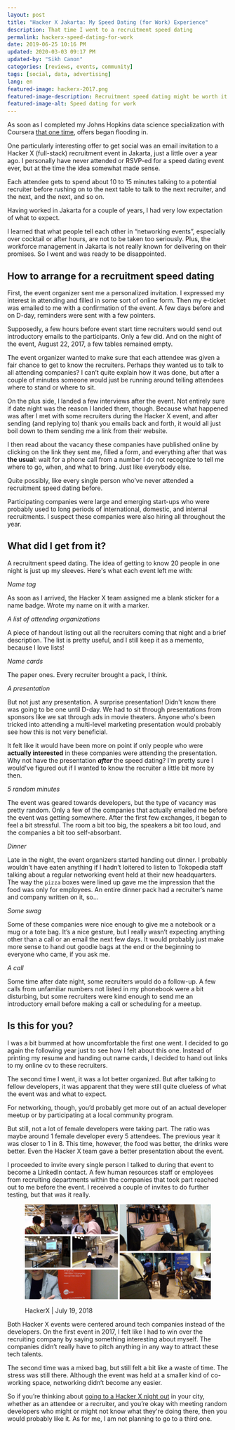 ```yaml
---
layout: post
title: "Hacker X Jakarta: My Speed Dating (for Work) Experience"
description: That time I went to a recruitment speed dating
permalink: hackerx-speed-dating-for-work
date: 2019-06-25 10:16 PM
updated: 2020-03-03 09:17 PM
updated-by: "Sikh Canon"
categories: [reviews, events, community]
tags: [social, data, advertising]
lang: en
featured-image: hackerx-2017.png
featured-image-description: Recruitment speed dating might be worth it
featured-image-alt: Speed dating for work
---
```


As soon as I completed my Johns Hopkins data science specialization with Coursera [that one time](https://www.coursera.org/specializations/jhu-data-science), offers began flooding in. 

One particularly interesting offer to get social was an email invitation to a Hacker X (full-stack) recruitment event in Jakarta, just a little over a year ago. I personally have never attended or RSVP-ed for a speed dating event ever, but at the time the idea somewhat made sense. 

Each attendee gets to spend about 10 to 15 minutes talking to a potential recruiter before rushing on to the next table to talk to the next recruiter, and the next, and the next, and so on.  

Having worked in Jakarta for a couple of years, I had very low expectation of what to expect. 

I learned that what people tell each other in “networking events”, especially over cocktail or after hours, are not to be taken too seriously. Plus, the workforce management in Jakarta is not really known for delivering on their promises. So I went and was ready to be disappointed.

## How to arrange for a recruitment speed dating

First, the event organizer sent me a personalized invitation. I expressed my interest in attending and filled in some sort of online form. Then my e-ticket was emailed to me with a confirmation of the event. A few days before and on D-day, reminders were sent with a few pointers. 

Supposedly, a few hours before event start time recruiters would send out introductory emails to the participants. Only a few did. And on the night of the event, August 22, 2017, a few tables remained empty. 

The event organizer wanted to make sure that each attendee was given a fair chance to get to know the recruiters. Perhaps they wanted us to talk to all attending companies? I can’t quite explain how it was done, but after a couple of minutes someone would just be running around telling attendees where to stand or where to sit. 

On the plus side, I landed a few interviews after the event. Not entirely sure if date night was the reason I landed them, though. Because what happened was after I met with some recruiters during the Hacker X event, and after sending (and replying to) thank you emails back and forth, it would all just boil down to them sending me a link from their website.

I then read about the vacancy these companies have published online by clicking on the link they sent me, filled a form, and everything after that was **the usual**: wait for a phone call from a number I do not recognize to tell me where to go, when, and what to bring. Just like everybody else. 

Quite possibly, like every single person who’ve never attended a recruitment speed dating before.

Participating companies were large and emerging start-ups who were probably used to long periods of international, domestic, and internal recruitments. I suspect these companies were also hiring all throughout the year. 

## What did I get from it?

A recruitment speed dating. The idea of getting to know 20 people in one night is just up my sleeves. Here's what each event left me with:

_Name tag_

As soon as I arrived, the Hacker X team assigned me a blank sticker for a name badge. Wrote my name on it with a marker. 

_A list of attending organizations_

A piece of handout listing out all the recruiters coming that night and a brief description. The list is pretty useful, and I still keep it as a memento, because I love lists!

_Name cards_

The paper ones. Every recruiter brought a pack, I think. 

_A presentation_

But not just any presentation. A surprise presentation! Didn't know there was going to be one until D-day. We had to sit through presentations from sponsors like we sat through ads in movie theaters. Anyone who's been tricked into attending a multi-level marketing presentation would probably see how this is not very beneficial. 

It felt like it would have been more on point if only people who were **actually interested** in these companies were attending the presentation. Why not have the presentation **_after_** the speed dating? I'm pretty sure I would've figured out if I wanted to know the recruiter a little bit more by then. 

_5 random minutes_

The event was geared towards developers, but the type of vacancy was pretty random. Only a few of the companies that actually emailed me before the event was getting somewhere. After the first few exchanges, it began to feel a bit stressful. The room a bit too big, the speakers a bit too loud, and the companies a bit too self-absorbant.

_Dinner_

Late in the night, the event organizers started handing out dinner. I probably wouldn’t have eaten anything if I hadn’t loitered to listen to Tokopedia staff talking about a regular networking event held at their new headquarters. The way the ```pizza``` boxes were lined up gave me the impression that the food was only for employees. An entire dinner pack had a recruiter’s name and company written on it, so…

_Some swag_

Some of these companies were nice enough to give me a notebook or a mug or a tote bag. It’s a nice gesture, but I really wasn’t expecting anything other than a call or an email the next few days. It would probably just make more sense to hand out goodie bags at the end or the beginning to everyone who came, if you ask me.

_A call_

Some time after date night, some recruiters would do a follow-up. A few calls from unfamiliar numbers not listed in my phonebook were a bit disturbing, but some recruiters were kind enough to send me an introductory email before making a call or scheduling for a meetup. 

## Is this for you?

I was a bit bummed at how uncomfortable the first one went. I decided to go again the following year just to see how I felt about this one. Instead of printing my resume and handing out name cards, I decided to hand out links to my online cv to these recruiters. 

The second time I went, it was a lot better organized. But after talking to fellow developers, it was apparent that they were still quite clueless of what the event was and what to expect. 

For networking, though, you’d probably get more out of an actual developer meetup or by participating at a local community program. 

But still, not a lot of female developers were taking part. The ratio was maybe around 1 female developer every 5 attendees. The previous year it was closer to 1 in 8. This time, however, the food was better, the drinks were better. Even the Hacker X team gave a better presentation about the event. 

I proceeded to invite every single person I talked to during that event to become a LinkedIn contact. A few human resources staff or employees from recruiting departments within the companies that took part reached out to me before the event. I received a couple of invites to do further testing, but that was it really. 

<figure class="figure-img img-fluid rounded">
  <img src="/assets/image/hackerx-2018.png" class="figure-img img-fluid rounded" alt="My second hacker X event">
  <p class="alpha">HackerX | July 19, 2018</p>
</figure>

Both Hacker X events were centered around tech companies instead of the developers. On the first event in 2017, I felt like I had to win over the recruiting company by saying something interesting about myself. The companies didn’t really have to pitch anything in any way to attract these tech talents. 

The second time was a mixed bag, but still felt a bit like a waste of time. The stress was still there. Although the event was held at a smaller kind of co-working space, networking didn’t become any easier. 

So if you’re thinking about [going to a Hacker X night out](https://hackerx.org/) in your city, whether as an attendee or a recruiter, and you’re okay with meeting random developers who might or might not know what they're doing there, then you would probably like it. As for me, I am not planning to go to a third one. 
